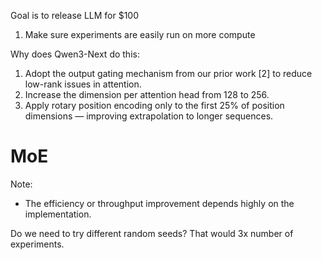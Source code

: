 Goal is to release LLM for $100

1. Make sure experiments are easily run on more compute


Why does Qwen3-Next do this:
1. Adopt the output gating mechanism from our prior work [2] to reduce low-rank issues in attention.
2. Increase the dimension per attention head from 128 to 256.
3. Apply rotary position encoding only to the first 25% of position dimensions — improving extrapolation to longer sequences.


# MoE





Note:
- The efficiency or throughput improvement depends highly on the implementation.





Do we need to try different random seeds? That would 3x number of experiments.